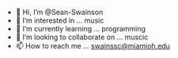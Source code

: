 - 👋 Hi, I’m @Sean-Swainson
- 👀 I’m interested in ... music
- 🌱 I’m currently learning ... programming
- 💞️ I’m looking to collaborate on ... muscic
- 📫 How to reach me ... swainssc@miamioh.edu

<!---
Sean-Swainson/Sean-Swainson is a ✨ special ✨ repository because its `README.md` (this file) appears on your GitHub profile.
You can click the Preview link to take a look at your changes.
--->
